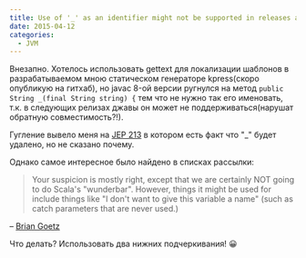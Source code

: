 ```yaml
---
title: Use of '_' as an identifier might not be supported in releases after Java SE 8
date: 2015-04-12
categories:
  - JVM
---
```


Внезапно. Хотелось использовать gettext для локализации шаблонов в разрабатываемом мною статическом генераторе kpress(скоро опубликую на гитхаб), но javac 8-ой версии ругнулся на метод `public String _(final String string) {` тем что не нужно так его именовать, т.к. в следующих релизах джавы он может не поддерживаться(нарушат обратную совместимость?!). 

Гугление вывело меня на [JEP 213](http://openjdk.java.net/jeps/213) в котором есть факт что "_" будет удалено, но не сказано почему.

Однако самое интересное было найдено в списках рассылки:

> Your suspicion is mostly right, except that we are certainly NOT going to
> do Scala's "wunderbar". However, things it might be used for include
> things like "I don't want to give this variable a name" (such as catch
> parameters that are never used.)
  
– [Brian Goetz](http://mail.openjdk.java.net/pipermail/lambda-dev/2013-July/010670.html)

Что делать? Использовать два нижних подчеркивания! 😀
